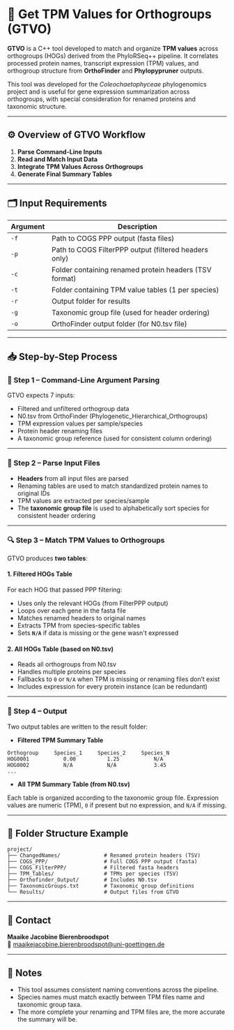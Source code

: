 # 🧬 Get TPM Values for Orthogroups (GTVO)

**GTVO** is a C++ tool developed to match and organize **TPM values** across orthogroups (HOGs) derived from the PhyloRSeq++ pipeline. It correlates processed protein names, transcript expression (TPM) values, and orthogroup structure from **OrthoFinder** and **Phylopypruner** outputs.

This tool was developed for the *Coleochaetophyceae* phylogenomics project and is useful for gene expression summarization across orthogroups, with special consideration for renamed proteins and taxonomic structure.

---

## ⚙️ Overview of GTVO Workflow

1. **Parse Command-Line Inputs**
2. **Read and Match Input Data**
3. **Integrate TPM Values Across Orthogroups**
4. **Generate Final Summary Tables**

---

## 🗂️ Input Requirements

| Argument | Description |
|----------|-------------|
| `-f`     | Path to COGS PPP output (fasta files) |
| `-p`     | Path to COGS FilterPPP output (filtered headers only) |
| `-c`     | Folder containing renamed protein headers (TSV format) |
| `-t`     | Folder containing TPM value tables (1 per species) |
| `-r`     | Output folder for results |
| `-g`     | Taxonomic group file (used for header ordering) |
| `-o`     | OrthoFinder output folder (for N0.tsv file) |

---

## 📥 Step-by-Step Process

### 🧾 Step 1 – Command-Line Argument Parsing

GTVO expects 7 inputs:

- Filtered and unfiltered orthogroup data
- N0.tsv from OrthoFinder (Phylogenetic_Hierarchical_Orthogroups)
- TPM expression values per sample/species
- Protein header renaming files
- A taxonomic group reference (used for consistent column ordering)

---

### 🧬 Step 2 – Parse Input Files

- **Headers** from all input files are parsed
- Renaming tables are used to match standardized protein names to original IDs
- TPM values are extracted per species/sample
- The **taxonomic group file** is used to alphabetically sort species for consistent header ordering

---

### 🔍 Step 3 – Match TPM Values to Orthogroups

GTVO produces **two tables**:

#### 1. Filtered HOGs Table

For each HOG that passed PPP filtering:
- Uses only the relevant HOGs (from FilterPPP output)
- Loops over each gene in the fasta file
- Matches renamed headers to original names
- Extracts TPM from species-specific tables
- Sets **`N/A`** if data is missing or the gene wasn't expressed

#### 2. All HOGs Table (based on N0.tsv)

- Reads all orthogroups from N0.tsv
- Handles multiple proteins per species
- Fallbacks to `0` or `N/A` when TPM is missing or renaming files don’t exist
- Includes expression for every protein instance (can be redundant)

---

### 💾 Step 4 – Output

Two output tables are written to the result folder:

- **Filtered TPM Summary Table**

```
Orthogroup     Species_1     Species_2     Species_N
HOG0001           0.00          1.25           N/A
HOG0002           N/A           N/A            3.45
...
```

- **All TPM Summary Table (from N0.tsv)**

Each table is organized according to the taxonomic group file. Expression values are numeric (TPM), `0` if present but no expression, and `N/A` if missing.

---

## 📁 Folder Structure Example

```
project/
├── ChangedNames/              # Renamed protein headers (TSV)
├── COGS_PPP/                  # Full COGS PPP output (fasta)
├── COGS_FilterPPP/            # Filtered fasta headers
├── TPM_Tables/                # TPMs per species (TSV)
├── Orthofinder_Output/        # Includes N0.tsv
├── TaxonomicGroups.txt        # Taxonomic group definitions
└── Results/                   # Output files from GTVO
```

---

## 📧 Contact

**Maaike Jacobine Bierenbroodspot**  
📧 maaikejacobine.bierenbroodspot@uni-goettingen.de

---

## 🧪 Notes

- This tool assumes consistent naming conventions across the pipeline.
- Species names must match exactly between TPM files name and taxonomic group taxa.
- The more complete your renaming and TPM files are, the more accurate the summary will be.
